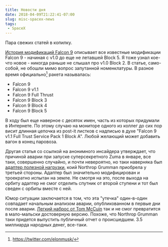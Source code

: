 ```yaml
---
title: Новости дня
date: 2018-04-09T21:22:41-07:00
slug: misc-spacex-news
tags:
 - SpaceX
---
```


Пара свежих статей в копилку.

[История модификаций Falcon 9][4] описывает все известные модификации Falcon 9 -
начиная с v1.0 до еще не летавшей Block 5. Я тоже узнал кое-что новое - никогда
раньше не слышал про v1.0 Block 2. В статье, само-собой, не обошли мимо вопрос
запутанной номенклатуры. В разное время официально[^1] ракета называлась:

* Falcon 9
* Falcon 9 v1.1
* Falcon 9 Full Thrust
* Falcon 9 Block 3
* Falcon 9 Block 4
* Falcon 9 Block 5

В ходу был еще наверное с десяток имен, часть из которых придумали в Интернете.
По этому случаю на мониторе одного из коллег до сих пор висит длинная цепочка из
post-it листков с надписью в духе "Falcon 9 v1.1 Full Trust Service Pack 1 Block A".
Любой желающий может добавить вагон в конец паровоза.

Другая статья со ссылкой на анонимного инсайдера утверждает, что причиной
аварии при запуске суперсекретного Zuma в январе, все таки, совершенно случайно,
и почти невероятно, но таки наверняка был [адаптер полезной нагрузки][2], коий
Northrop Grumman приобрела у третьей стороны. Адаптер был значительно
модифицирован и троекратно испытан на земле. Не смотря на это, после выхода на
орбиту адаптер не смог отделить спутник от второй ступени и тот был сведен с
орбиты вместе с ней.

Юмор ситуации заключается в том, что эта "утечка" один-в-один совпадает
начальным анализом аварии, опубликованном в первые дни после аварии. [Легкий
наброс от Tom McCuin][3] так и не смог превратится в мало-мальски достоверную
версию. Похоже, что Northrop Grumman таки придется выпустить публичный отчет о
происшедшем. 3.5 миллиарда народных денег, все-таки.

[^1]: https://twitter.com/elonmusk/

<!--more-->

[2]: https://www.marketwatch.com/story/northrop-grumman-may-be-to-blame-for-botched-satellite-launch-in-january-2018-04-08
[3]: https://twitter.com/TomMcCuin/status/951535291403259909
[4]: http://theclimategap.com/falcon9-evolution/
